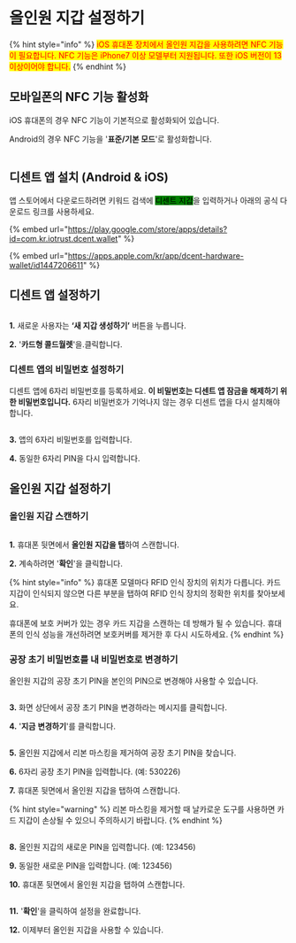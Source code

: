 # 올인원 지갑 설정하기

{% hint style="info" %}
<mark style="color:red;">iOS 휴대폰 장치에서 올인원 지갑을 사용하려면 NFC 기능이 필요합니다. NFC 기능은 iPhone7 이상 모델부터 지원됩니다. 또한 iOS 버전이 13 이상이어야 합니다.</mark>
{% endhint %}

## 모바일폰의 NFC 기능 활성화 <a href="#enable-nfc-on-your-phone" id="enable-nfc-on-your-phone"></a>

iOS 휴대폰의 경우 NFC 기능이 기본적으로 활성화되어 있습니다.&#x20;

Android의 경우 NFC 기능을 '**표준/기본 모드**'로 활성화합니다.

<div align="left"><img src="../../.gitbook/assets/image (199).png" alt=""></div>

## 디센트 앱 설치 (Android & iOS)

앱 스토어에서 다운로드하려면 키워드 검색에 <mark style="background-color:green;">디센트 지갑</mark>을 입력하거나 아래의 공식 다운로드 링크를 사용하세요.

{% embed url="https://play.google.com/store/apps/details?id=com.kr.iotrust.dcent.wallet" %}

{% embed url="https://apps.apple.com/kr/app/dcent-hardware-wallet/id1447206611" %}

## 디센트 앱 설정하기 <a href="#first-set-up-your-dcent-app" id="first-set-up-your-dcent-app"></a>

<figure><img src="../../.gitbook/assets/1.jpg" alt=""><figcaption></figcaption></figure>

**1.** 새로운 사용자는 **‘새 지갑 생성하기’** 버튼을 누릅니다.

**2.** '**카드형 콜드월렛**'을.클릭합니다.&#x20;

### 디센트 앱의 비밀번호 설정하기  <a href="#set-up-a-password-to-dcent-app" id="set-up-a-password-to-dcent-app"></a>

디센트 앱에 6자리 비밀번호를 등록하세요. **이 비밀번호는 디센트 앱 잠금을 해제하기 위한 비밀번호입니다.** 6자리 비밀번호가 기억나지 않는 경우 디센트 앱을 다시 설치해야 합니다.

<figure><img src="../../.gitbook/assets/2.jpg" alt=""><figcaption></figcaption></figure>

**3.** 앱의 6자리 비밀번호를 입력합니다.&#x20;

**4.** 동일한 6자리 PIN을 다시 입력합니다.&#x20;

## 올인원 지갑 설정하기 <a href="#set-up-the-all-in-one-wallet" id="set-up-the-all-in-one-wallet"></a>

### 올인원 지갑 스캔하기 <a href="#scan-your-all-in-one-wallet" id="scan-your-all-in-one-wallet"></a>

<figure><img src="../../.gitbook/assets/3 (20).jpg" alt=""><figcaption></figcaption></figure>

**1.** 휴대폰 뒷면에서 **올인원 지갑을 탭**하여 스캔합니다.&#x20;

**2.** 계속하려면 '**확인**'을 클릭합니다.

{% hint style="info" %}
휴대폰 모델마다 RFID 인식 장치의 위치가 다릅니다. 카드 지갑이 인식되지 않으면 다른 부분을 탭하여 RFID 인식 장치의 정확한 위치를 찾아보세요.&#x20;

휴대폰에 보호 커버가 있는 경우 카드 지갑을 스캔하는 데 방해가 될 수 있습니다. 휴대폰의 인식 성능을 개선하려면 보호커버를 제거한 후 다시 시도하세요.
{% endhint %}

### 공장 초기 비밀번호를 내 비밀번호로 변경하기  <a href="#change-the-factory-pin-to-your-own-pin" id="change-the-factory-pin-to-your-own-pin"></a>

올인원 지갑의 공장 초기 PIN을 본인의 PIN으로 변경해야 사용할 수 있습니다.

<figure><img src="../../.gitbook/assets/4 (1).jpg" alt=""><figcaption></figcaption></figure>

**3.** 화면 상단에서 공장 초기 PIN을 변경하라는 메시지를 클릭합니다.

**4.** '**지금** **변경하기**'를 클릭합니다.

<figure><img src="../../.gitbook/assets/5.jpg" alt=""><figcaption></figcaption></figure>

**5.** 올인원 지갑에서 리본 마스킹을 제거하여 공장 초기 PIN을 찾습니다.

**6.** 6자리 공장 초기 PIN을 입력합니다. (예: 530226)

**7.** 휴대폰 뒷면에서 올인원 지갑을 탭하여 스캔합니다.

{% hint style="warning" %}
리본 마스킹을 제거할 때 날카로운 도구를 사용하면 카드 지갑이 손상될 수 있으니 주의하시기 바랍니다.
{% endhint %}

<figure><img src="../../.gitbook/assets/6.jpg" alt=""><figcaption></figcaption></figure>

**8.** 올인원 지갑의 새로운 PIN을 입력합니다. (예: 123456)

**9.** 동일한 새로운 PIN을 입력합니다. (예: 123456)

**10.** 휴대폰 뒷면에서 올인원 지갑을 탭하여 스캔합니다.

<figure><img src="../../.gitbook/assets/7.jpg" alt=""><figcaption></figcaption></figure>

**11.** '**확인**'을 클릭하여 설정을 완료합니다.

**12.** 이제부터 올인원 지갑을 사용할 수 있습니다.

